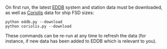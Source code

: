 On first run, the latest [EDDB](http://eddb.io) system and station data must be downloaded, as well as [Coriolis](http://coriolis.io) data for ship FSD sizes:

`python eddb.py --download`  
`python coriolis.py --download`

These commands can be re-run at any time to refresh the data (for instance, if new data has been added to EDDB which is relevant to you).